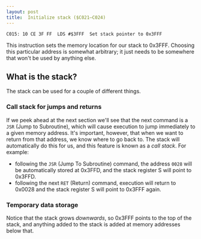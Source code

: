 ```yaml
---
layout: post
title:  Initialize stack ($C021—C024)
---
```


```
C015: 10 CE 3F FF  LDS #$3FFF  Set stack pointer to 0x3FFF
```

This instruction sets the memory location for our stack to 0x3FFF. Choosing this particular address is somewhat arbitrary; it just needs to be somewhere that won't be used by anything else.

## What is the stack?

The stack can be used for a couple of different things.

### Call stack for jumps and returns
If we peek ahead at the next section we'll see that the next command is a `JSR` (Jump to Subroutine), which will cause execution to jump immediately to a given memory address. It's important, however, that when we want to return from that address, we know where to go back to. The stack will automatically do this for us, and this feature is known as a *call stack*. For example:

 - following the `JSR` (Jump To Subroutine) command, the address `0028` will be automatically stored at 0x3FFD, and the stack register S will point to 0x3FFD.
 - following the next `RET` (Return) command, execution will return to 0x0028 and the stack register S will point to 0x3FFF again.

### Temporary data storage


Notice that the stack grows *downwards*, so 0x3FFF points to the top of the stack, and anything added to the stack is added at memory addresses below that.


